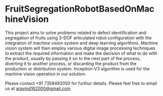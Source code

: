 # FruitSegregationRobotBasedOnMachineVision

This project aims to solve problems related to defect identification and segregation of fruits using 3-DOF articulated robot configuration with the integration of machine vision system and deep learning algorithms. Machine vision system will then employ various digital image processing techniques to extract the required information and make the decision of what to do with the product, usually by passing it on to the next part of the process, diverting it to another process, or discarding the product from the production or distribution system. Inception-V3 algorithm is used for the machine vision operation in our solution. 

Please contact +91 7358492050 for furthur details.
Please feel free to email us at aravind162000@gmail.com
